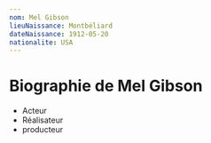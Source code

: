 ```yaml
---
nom: Mel Gibson 
lieuNaissance: Montbéliard
dateNaissance: 1912-05-20
nationalite: USA
---
```


# Biographie de Mel Gibson

- Acteur
- Réalisateur 
- producteur 